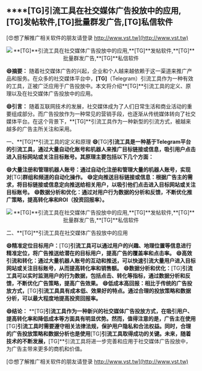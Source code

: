 ## ****[TG]**引流工具在社交媒体广告投放中的应用,**[TG]**发帖软件,**[TG]**批量群发广告,**[TG]**私信软件**

[😍想了解推广相关软件的朋友请登录 http://www.vst.tw](http://www.vst.tw)

 <center><img src="https://vst.tw/MP4/tuiguang/png/0.png" alt="**[TG]**引流工具在社交媒体广告投放中的应用,**[TG]**发帖软件,**[TG]**批量群发广告,**[TG]**私信软件"></center>

**😄摘要：**
随着社交媒体广告的兴起，企业和个人越来越依赖于这一渠道来推广产品和服务。在众多的社交媒体平台中，**[TG]**（Telegram）引流工具作为一种有效的工具，正被广泛应用于广告投放中。本文将介绍**[TG]**引流工具的定义、原理以及在社交媒体广告投放中的应用。

**😄引言：**
随着互联网技术的发展，社交媒体成为了人们日常生活和商业活动的重要组成部分。而广告投放作为一种常见的营销手段，也逐渐从传统媒体转向了社交媒体平台。在这个背景下，**[TG]**引流工具作为一种新型的引流方式，被越来越多的广告主所关注和采用。

一、**[TG]**引流工具的定义和原理
**😄**[TG]**引流工具是一种基于Telegram平台的引流工具，通过大量自动化账号和机器人来推广目标链接或信息，吸引用户点击进入目标网站或关注目标账号。其原理主要包括以下几个方面：**

**😄大量注册和管理机器人账号：通过自动化注册和管理大量的机器人账号，实现对**[TG]**群组和频道的自动化操作。**
**😄定向推送目标链接或信息：根据广告主的需求，将目标链接或信息定向推送给相关用户，以吸引他们点击进入目标网站或关注目标账号。**
**😄数据分析和优化：通过对用户行为数据的分析和反馈，不断优化推广策略，提高转化率和ROI（投资回报率）。**

 <center><img src="https://vst.tw/MP4/tuiguang/png/8.png" alt="**[TG]**引流工具在社交媒体广告投放中的应用,**[TG]**发帖软件,**[TG]**批量群发广告,**[TG]**私信软件"></center>

二、**[TG]**引流工具在社交媒体广告投放中的应用

**😄精准定位目标用户：**[TG]**引流工具可以通过用户的兴趣、地理位置等信息进行精准定位，将广告推送给潜在的目标用户，提高广告的覆盖率和点击率。**
**😄高效引流和转化：通过大量机器人账号的互动和推送，可以快速引流大量用户进入目标网站或关注目标账号，从而提高转化率和销售额。**
**😄数据分析和优化：**[TG]**引流工具可以实时监测用户的行为数据，包括点击、转化等指标，通过数据分析和反馈，不断优化广告策略，提高广告效果。**
**😄低成本高回报：相比于传统的广告投放方式，**[TG]**引流工具具有成本低、效果好的特点。通过合理的投放策略和数据分析，可以最大程度地提高投资回报率。**

**😄结论：**
**[TG]**引流工具作为一种新兴的社交媒体广告投放方式，在吸引用户、提高转化率和降低成本等方面具有明显优势。然而，值得注意的是，广告主在使用**[TG]**引流工具时需要遵守相关法律法规，保护用户隐私和合法权益。同时，合理的广告投放策略和数据分析也是使用**[TG]**引流工具取得成功的关键。未来，随着技术的不断发展，**[TG]**引流工具将进一步完善和应用于社交媒体广告投放中，为广告主带来更多的商机和价值。

[😍想了解推广相关软件的朋友请登录 http://www.vst.tw](http://www.vst.tw)



